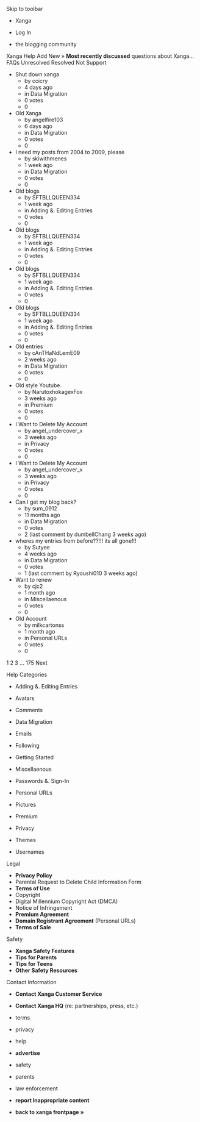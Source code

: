 Skip to toolbar

*   Xanga

*   Log In

*   the blogging community

Xanga Help Add New » **Most recently discussed** questions about Xanga… FAQs Unresolved Resolved Not Support

*   Shut down xanga
    *   by ccicry
    *   4 days ago
    *   in Data Migration
    *   0 votes
    *   0
*   Old Xanga
    *   by angelfire103
    *   6 days ago
    *   in Data Migration
    *   0 votes
    *   0
*   I need my posts from 2004 to 2009, please
    *   by skiwithmenes
    *   1 week ago
    *   in Data Migration
    *   0 votes
    *   0
*   Old blogs
    *   by SFTBLLQUEEN334
    *   1 week ago
    *   in Adding &. Editing Entries
    *   0 votes
    *   0
*   Old blogs
    *   by SFTBLLQUEEN334
    *   1 week ago
    *   in Adding &. Editing Entries
    *   0 votes
    *   0
*   Old blogs
    *   by SFTBLLQUEEN334
    *   1 week ago
    *   in Adding &. Editing Entries
    *   0 votes
    *   0
*   Old blogs
    *   by SFTBLLQUEEN334
    *   1 week ago
    *   in Adding &. Editing Entries
    *   0 votes
    *   0
*   Old entries
    *   by cAnTHaNdLemE09
    *   2 weeks ago
    *   in Data Migration
    *   0 votes
    *   0
*   Old style Youtube.
    *   by NarutoxhokagexFox
    *   3 weeks ago
    *   in Premium
    *   0 votes
    *   0
*   I Want to Delete My Account
    *   by angel\_undercover\_x
    *   3 weeks ago
    *   in Privacy
    *   0 votes
    *   0
*   I Want to Delete My Account
    *   by angel\_undercover\_x
    *   3 weeks ago
    *   in Privacy
    *   0 votes
    *   0
*   Can I get my blog back?
    *   by sum\_0912
    *   11 months ago
    *   in Data Migration
    *   0 votes
    *   2 (last comment by dumbellChang 3 weeks ago)
*   wheres my entries from before??!!! its all gone!!!
    *   by Sutyee
    *   4 weeks ago
    *   in Data Migration
    *   0 votes
    *   1 (last comment by Ryoushi010 3 weeks ago)
*   Want to renew
    *   by cjc2
    *   1 month ago
    *   in Miscellaenous
    *   0 votes
    *   0
*   Old Account
    *   by milkcartonss
    *   1 month ago
    *   in Personal URLs
    *   0 votes
    *   0

1 2 3 ... 175 Next

Help Categories

*   Adding &. Editing Entries
*   Avatars
*   Comments
*   Data Migration
*   Emails
*   Following
*   Getting Started
*   Miscellaenous

*   Passwords &. Sign-In
*   Personal URLs
*   Pictures
*   Premium
*   Privacy
*   Themes
*   Usernames

Legal

*   **Privacy Policy**
*   Parental Request to Delete Child Information Form
*   **Terms of Use**
*   Copyright
*   Digital Millennium Copyright Act (DMCA)
*   Notice of Infringement
*   **Premium Agreement**
*   **Domain Registrant Agreement** (Personal URLs)
*   **Terms of Sale**

Safety

*   **Xanga Safety Features**
*   **Tips for Parents**
*   **Tips for Teens**
*   **Other Safety Resources**

Contact Information

*   **Contact Xanga Customer Service**
*   **Contact Xanga HQ** (re: partnerships, press, etc.)

*   terms
*   privacy
*   help
*   **advertise**

*   safety
*   parents
*   law enforcement
*   **report inappropriate content**

*   **back to xanga frontpage »**